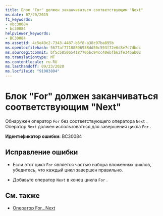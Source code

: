 ```yaml
---
title: Блок "For" должен заканчиваться соответствующим "Next"
ms.date: 07/20/2015
f1_keywords:
- vbc30084
- bc30084
helpviewer_keywords:
- BC30084
ms.assetid: 4c5e49c2-7343-4487-b5f8-a38c97ba895b
ms.openlocfilehash: 5677af77188896938dd50c593f72e6d8e7c7dbdc
ms.sourcegitcommit: bf5c5850654187705bc94cc40ebfb62fe346ab02
ms.translationtype: MT
ms.contentlocale: ru-RU
ms.lasthandoff: 09/23/2020
ms.locfileid: "91083804"
---
```

# <a name="for-must-end-with-a-matching-next"></a>Блок "For" должен заканчиваться соответствующим "Next"

Обнаружен оператор `For` без соответствующего оператора `Next` . Оператор `Next` должен использоваться для завершения цикла `For` .  
  
 **Идентификатор ошибки:** BC30084  
  
## <a name="to-correct-this-error"></a>Исправление ошибки  
  
- Если этот цикл `For` является частью набора вложенных циклов, убедитесь, что каждый цикл завершен правильно.  
  
- Добавьте оператор `Next` в конец цикла `For` .  
  
## <a name="see-also"></a>См. также

- [Оператор For…Next](../language-reference/statements/for-next-statement.md)

